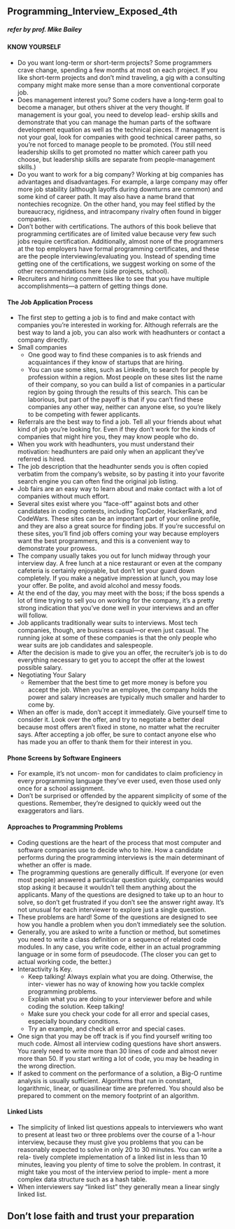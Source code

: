 ## Programming_Interview_Exposed_4th

##### refer by prof. Mike Bailey

#### KNOW YOURSELF

- Do you want long-term or short-term projects? Some programmers crave change, spending a few months at most on each project. If you like short-term projects and don’t mind traveling, a gig with a consulting company might make more sense than a more conventional corporate job.
- Does management interest you? Some coders have a long-term goal to become a manager, but others shiver at the very thought. If management is your goal, you need to develop lead- ership skills and demonstrate that you can manage the human parts of the software development equation as well as the technical pieces. If management is not your goal, look for companies with good technical career paths, so you’re not forced to manage people to be promoted. (You still need leadership skills to get promoted no matter which career path you choose, but leadership skills are separate from people-management skills.)
- Do you want to work for a big company? Working at big companies has advantages and disadvantages. For example, a large company may offer more job stability (although layoffs during downturns are common) and some kind of career path. It may also have a name brand that nontechies recognize. On the other hand, you may feel stifled by the bureaucracy, rigidness, and intracompany rivalry often found in bigger companies.
- Don’t bother with certifications. The authors of this book believe that programming certificates are of limited value because very few such jobs require certification. Additionally, almost none of the programmers at the top employers have formal programming certificates, and these are the people interviewing/evaluating you. Instead of spending time getting one of the certifications, we suggest working on some of the other recommendations here (side projects, school).
- Recruiters and hiring committees like to see that you have multiple accomplishments—a pattern of getting things done.

#### The Job Application Process

- The first step to getting a job is to find and make contact with companies you’re interested in working for. Although referrals are the best way to land a job, you can also work with headhunters or contact a company directly.
- Small companies
  - One good way to find these companies is to ask friends and acquaintances if they know of startups that are hiring.
  - You can use some sites, such as LinkedIn, to search for people by profession within a region. Most people on these sites list the name of their company, so you can build a list of companies in a particular region by going through the results of this search. This can be laborious, but part of the payoff is that if you can’t find these companies any other way, neither can anyone else, so you’re likely to be competing with fewer applicants.
- Referrals are the best way to find a job. Tell all your friends about what kind of job you’re looking for. Even if they don’t work for the kinds of companies that might hire you, they may know people who do. 
- When you work with headhunters, you must understand their motivation: headhunters are paid only when an applicant they’ve referred is hired. 
- The job description that the headhunter sends you is often copied verbatim from the company’s website, so by pasting it into your favorite search engine you can often find the original job listing.
- Job fairs are an easy way to learn about and make contact with a lot of companies without much effort.
- Several sites exist where you “face-off” against bots and other candidates in coding contests, including TopCoder, HackerRank, and CodeWars. These sites can be an important part of your online profile, and they are also a great source for finding jobs. If you’re successful on these sites, you’ll find job offers coming your way because employers want the best programmers, and this is a convenient way to demonstrate your prowess.
- The company usually takes you out for lunch midway through your interview day. A free lunch at a nice restaurant or even at the company cafeteria is certainly enjoyable, but don’t let your guard down completely. If you make a negative impression at lunch, you may lose your offer. Be polite, and avoid alcohol and messy foods.
- At the end of the day, you may meet with the boss; if the boss spends a lot of time trying to sell you on working for the company, it’s a pretty strong indication that you’ve done well in your interviews and an offer will follow.
- Job applicants traditionally wear suits to interviews. Most tech companies, though, are business casual—or even just casual. The running joke at some of these companies is that the only people who wear suits are job candidates and salespeople.
- After the decision is made to give you an offer, the recruiter’s job is to do everything necessary to get you to accept the offer at the lowest possible salary. 
- Negotiating Your Salary
  - Remember that the best time to get more money is before you accept the job. When you’re an employee, the company holds the power and salary increases are typically much smaller and harder to come by.
- When an offer is made, don’t accept it immediately. Give yourself time to consider it. Look over the offer, and try to negotiate a better deal because most offers aren’t fixed in stone, no matter what the recruiter says. After accepting a job offer, be sure to contact anyone else who has made you an offer to thank them for their interest in you.

#### Phone Screens by Software Engineers

  - For example, it’s not uncom- mon for candidates to claim proficiency in every programming language they’ve ever used, even those used only once for a school assignment.
  - Don’t be surprised or offended by the apparent simplicity of some of the questions. Remember, they’re designed to quickly weed out the exaggerators and liars.

#### Approaches to Programming Problems

  - Coding questions are the heart of the process that most computer and software companies use to decide who to hire. How a candidate performs during the programming interviews is the main determinant of whether an offer is made.
  - The programming questions are generally difficult. If everyone (or even most people) answered a particular question quickly, companies would stop asking it because it wouldn’t tell them anything about the applicants. Many of the questions are designed to take up to an hour to solve, so don’t get frustrated if you don’t see the answer right away. It’s not unusual for each interviewer to explore just a single question.
  - These problems are hard! Some of the questions are designed to see how you handle a problem when you don’t immediately see the solution.
  - Generally, you are asked to write a function or method, but sometimes you need to write a class definition or a sequence of related code modules. In any case, you write code, either in an actual programming language or in some form of pseudocode. (The closer you can get to actual working code, the better.)
  - Interactivity Is Key.
    - Keep talking! Always explain what you are doing. Otherwise, the inter- viewer has no way of knowing how you tackle complex programming problems.
    - Explain what you are doing to your interviewer before and while coding the solution. Keep talking!
    - Make sure you check your code for all error and special cases, especially boundary conditions. 
    - Try an example, and check all error and special cases.
  - One sign that you may be off track is if you find yourself writing too much code. Almost all interview coding questions have short answers. You rarely need to write more than 30 lines of code and almost never more than 50. If you start writing a lot of code, you may be heading in the wrong direction.
  - If asked to comment on the performance of a solution, a Big-O runtime analysis is usually sufficient. Algorithms that run in constant, logarithmic, linear, or quasilinear time are preferred. You should also be prepared to comment on the memory footprint of an algorithm.

#### Linked Lists

  - The simplicity of linked list questions appeals to interviewers who want to present at least two or three problems over the course of a 1-hour interview, because they must give you problems that you can be reasonably expected to solve in only 20 to 30 minutes. You can write a rela- tively complete implementation of a linked list in less than 10 minutes, leaving you plenty of time to solve the problem. In contrast, it might take you most of the interview period to imple- ment a more complex data structure such as a hash table. 
  - When interviewers say “linked list” they generally mean a linear singly linked list.

## Don’t lose faith and trust your preparation

#### 
